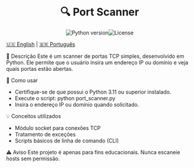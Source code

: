 <h1 align="center">🔍 Port Scanner</h1>
<p align="center"><img src="https://img.shields.io/badge/Python-3.11-blue?logo=python" alt="Python version" /><img src="https://img.shields.io/badge/License-MIT-green.svg" alt="License" /></p>

[🇺🇸 English](README.md) | [🇧🇷 Português](README.pt.md)

📌 Descrição
Este é um scanner de portas TCP simples, desenvolvido em Python. Ele permite que o usuário insira um endereço IP ou domínio e veja quais portas estão abertas.

🚀 Como usar
- Certifique-se de que possui o Python 3.11 ou superior instalado.
- Execute o script: python port_scanner.py
- Insira o endereço IP ou domínio quando solicitado.

💡 Conceitos utilizados
- Módulo socket para conexões TCP
- Tratamento de exceções
- Scripts básicos de linha de comando (CLI)

⚠️ Aviso
Este projeto é apenas para fins educacionais. 
Nunca escaneie hosts sem permissão.
